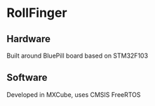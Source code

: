 # RollFinger
 ## Hardware
  Built around BluePill board based on STM32F103 

 ## Software
 Developed in MXCube, uses CMSIS FreeRTOS
